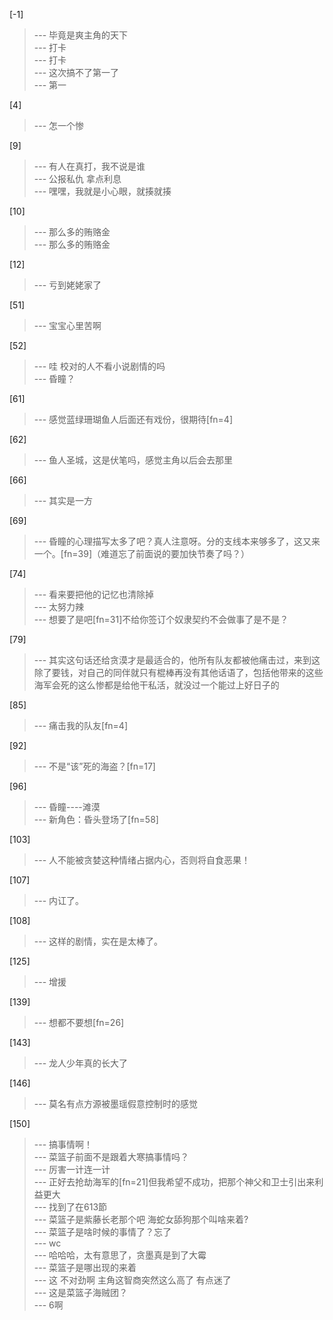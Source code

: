 
[-1] 
>--- 毕竟是爽主角的天下<br>
>--- 打卡<br>
>--- 打卡<br>
>--- 这次搞不了第一了<br>
>--- 第一<br>

[4] 
>--- 怎一个惨<br>

[9] 
>--- 有人在真打，我不说是谁<br>
>--- 公报私仇 拿点利息<br>
>--- 嘿嘿，我就是小心眼，就揍就揍<br>

[10] 
>--- 那么多的贿赂金<br>
>--- 那么多的贿赂金<br>

[12] 
>--- 亏到姥姥家了<br>

[51] 
>--- 宝宝心里苦啊<br>

[52] 
>--- 哇 校对的人不看小说剧情的吗<br>
>--- 昏瞳？<br>

[61] 
>--- 感觉蓝绿珊瑚鱼人后面还有戏份，很期待[fn=4]<br>

[62] 
>--- 鱼人圣城，这是伏笔吗，感觉主角以后会去那里<br>

[66] 
>--- 其实是一方<br>

[69] 
>--- 昏瞳的心理描写太多了吧？真人注意呀。分的支线本来够多了，这又来一个。[fn=39]（难道忘了前面说的要加快节奏了吗？）<br>

[74] 
>--- 看来要把他的记忆也清除掉<br>
>--- 太努力辣<br>
>--- 想要了是吧[fn=31]不给你签订个奴隶契约不会做事了是不是？<br>

[79] 
>--- 其实这句话还给贪漠才是最适合的，他所有队友都被他痛击过，来到这除了要钱，对自己的同伴就只有棍棒再没有其他话语了，包括他带来的这些海军会死的这么惨都是给他干私活，就没过一个能过上好日子的<br>

[85] 
>--- 痛击我的队友[fn=4]<br>

[92] 
>--- 不是“该”死的海盗？[fn=17]<br>

[96] 
>--- 昏瞳----滩漠<br>
>--- 新角色：昏头登场了[fn=58]<br>

[103] 
>--- 人不能被贪婪这种情绪占据内心，否则将自食恶果！<br>

[107] 
>--- 内讧了。<br>

[108] 
>--- 这样的剧情，实在是太棒了。<br>

[125] 
>--- 增援<br>

[139] 
>--- 想都不要想[fn=26]<br>

[143] 
>--- 龙人少年真的长大了<br>

[146] 
>--- 莫名有点方源被墨瑶假意控制时的感觉<br>

[150] 
>--- 搞事情啊！<br>
>--- 菜篮子前面不是跟着大寒搞事情吗？<br>
>--- 厉害一计连一计<br>
>--- 正好去抢劫海军的[fn=21]但我希望不成功，把那个神父和卫士引出来利益更大<br>
>--- 找到了在613節<br>
>--- 菜篮子是紫藤长老那个吧
海蛇女舔狗那个叫啥来着?<br>
>--- 菜篮子是啥时候的事情了？忘了<br>
>--- wc<br>
>--- 哈哈哈，太有意思了，贪墨真是到了大霉<br>
>--- 菜篮子是哪出现的来着<br>
>--- 这  不对劲啊   主角这智商突然这么高了  有点迷了<br>
>--- 这是菜篮子海贼团？<br>
>--- 6啊<br>
